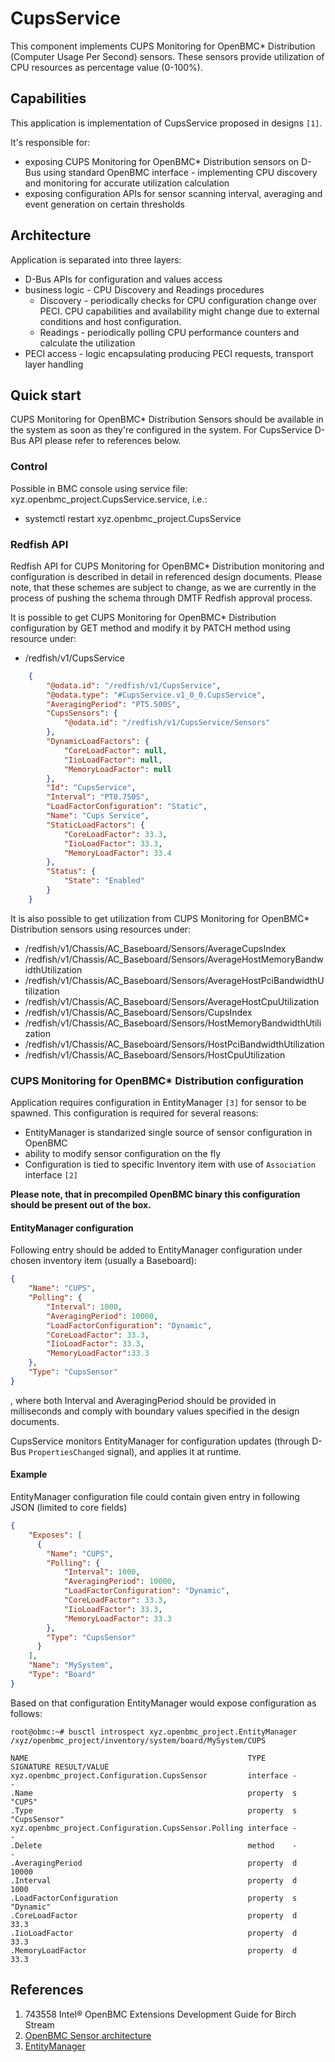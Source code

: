 # CupsService
This component implements CUPS Monitoring for OpenBMC* Distribution (Computer 
Usage Per Second) sensors. These sensors provide utilization of CPU resources
as percentage value (0-100%).

## Capabilities
This application is implementation of CupsService proposed in designs
`[1]`.

It's responsible for:
- exposing CUPS Monitoring for OpenBMC* Distribution sensors on D-Bus using 
standard OpenBMC interface - implementing CPU discovery and monitoring for 
accurate utilization calculation
- exposing configuration APIs for sensor scanning interval, averaging and
  event generation on certain thresholds

## Architecture
Application is separated into three layers:
- D-Bus APIs for configuration and values access
- business logic - CPU Discovery and Readings procedures
  - Discovery - periodically checks for CPU configuration change over PECI. CPU
    capabilities and availability might change due to external conditions
    and host configuration.
  - Readings - periodically polling CPU performance counters and calculate the
    utilization
- PECI access - logic encapsulating producing PECI requests, transport layer
  handling

## Quick start
CUPS Monitoring for OpenBMC* Distribution Sensors should be available in the 
system as soon as they're configured in the system. For CupsService D-Bus 
API please refer to references below.

### Control
Possible in BMC console using service file: xyz.openbmc_project.CupsService.service, i.e.:
- systemctl restart xyz.openbmc_project.CupsService

### Redfish API
Redfish API for CUPS Monitoring for OpenBMC* Distribution monitoring and 
configuration is described in detail in referenced design documents. 
Please note, that these schemes are subject to change, as we are currently
in the process of pushing the schema through DMTF Redfish approval process.

It is possible to get CUPS Monitoring for OpenBMC* Distribution configuration
 by GET method and modify it by PATCH method using resource under:
- /redfish/v1/CupsService

```json
    {
        "@odata.id": "/redfish/v1/CupsService",
        "@odata.type": "#CupsService.v1_0_0.CupsService",
        "AveragingPeriod": "PT5.500S",
        "CupsSensors": {
            "@odata.id": "/redfish/v1/CupsService/Sensors"
        },
        "DynamicLoadFactors": {
            "CoreLoadFactor": null,
            "IioLoadFactor": null,
            "MemoryLoadFactor": null
        },
        "Id": "CupsService",
        "Interval": "PT0.750S",
        "LoadFactorConfiguration": "Static",
        "Name": "Cups Service",
        "StaticLoadFactors": {
            "CoreLoadFactor": 33.3,
            "IioLoadFactor": 33.3,
            "MemoryLoadFactor": 33.4
        },
        "Status": {
            "State": "Enabled"
        }
    }
```

It is also possible to get utilization from CUPS Monitoring for OpenBMC* 
Distribution sensors using resources under:
- /redfish/v1/Chassis/AC_Baseboard/Sensors/AverageCupsIndex
- /redfish/v1/Chassis/AC_Baseboard/Sensors/AverageHostMemoryBandwidthUtilization
- /redfish/v1/Chassis/AC_Baseboard/Sensors/AverageHostPciBandwidthUtilization
- /redfish/v1/Chassis/AC_Baseboard/Sensors/AverageHostCpuUtilization
- /redfish/v1/Chassis/AC_Baseboard/Sensors/CupsIndex
- /redfish/v1/Chassis/AC_Baseboard/Sensors/HostMemoryBandwidthUtilization
- /redfish/v1/Chassis/AC_Baseboard/Sensors/HostPciBandwidthUtilization
- /redfish/v1/Chassis/AC_Baseboard/Sensors/HostCpuUtilization

### CUPS Monitoring for OpenBMC* Distribution configuration
Application requires configuration in EntityManager `[3]` for sensor
to be spawned.
This configuration is required for several reasons:
- EntityManager is standarized single source of sensor configuration in OpenBMC
- ability to modify sensor configuration on the fly
- Configuration is tied to specific Inventory item with use of  `Association`
  interface `[2]`

**Please note, that in precompiled OpenBMC binary this configuration should be
present out of the box.**

#### EntityManager configuration
Following entry should be added to EntityManager configuration under chosen
inventory item (usually a Baseboard):
```json
{
    "Name": "CUPS",
    "Polling": {
        "Interval": 1000,
        "AveragingPeriod": 10000,
        "LoadFactorConfiguration": "Dynamic",
        "CoreLoadFactor": 33.3,
        "IioLoadFactor": 33.3,
        "MemoryLoadFactor":33.3
    },
    "Type": "CupsSensor"
}
```
, where both Interval and AveragingPeriod should be provided in milliseconds
and comply with boundary values specified in the design documents.

CupsService monitors EntityManager for configuration updates (through D-Bus
`PropertiesChanged` signal), and applies it at runtime.

#### Example
EntityManager configuration file could contain given entry in following JSON
(limited to core fields)
```json
{
    "Exposes": [
      {
        "Name": "CUPS",
        "Polling": {
            "Interval": 1000,
            "AveragingPeriod": 10000,
            "LoadFactorConfiguration": "Dynamic",
            "CoreLoadFactor": 33.3,
            "IioLoadFactor": 33.3,
            "MemoryLoadFactor": 33.3
        },
        "Type": "CupsSensor"
      }
    ],
    "Name": "MySystem",
    "Type": "Board"
}
```

Based on that configuration EntityManager would expose configuration as follows:
```
root@obmc:~# busctl introspect xyz.openbmc_project.EntityManager /xyz/openbmc_project/inventory/system/board/MySystem/CUPS

NAME                                                 TYPE      SIGNATURE RESULT/VALUE
xyz.openbmc_project.Configuration.CupsSensor         interface -         -
.Name                                                property  s         "CUPS"
.Type                                                property  s         "CupsSensor"
xyz.openbmc_project.Configuration.CupsSensor.Polling interface -         -
.Delete                                              method    -         -
.AveragingPeriod                                     property  d         10000
.Interval                                            property  d         1000
.LoadFactorConfiguration                             property  s         "Dynamic"
.CoreLoadFactor                                      property  d         33.3
.IioLoadFactor                                       property  d         33.3
.MemoryLoadFactor                                    property  d         33.3
```

## References
1. 743558 Intel® OpenBMC Extensions Development Guide for Birch Stream
2. [OpenBMC Sensor architecture](https://github.com/openbmc/docs/blob/master/architecture/sensor-architecture.md)
3. [EntityManager](https://github.com/openbmc/entity-manager/blob/master/docs/my_first_sensors.md)
